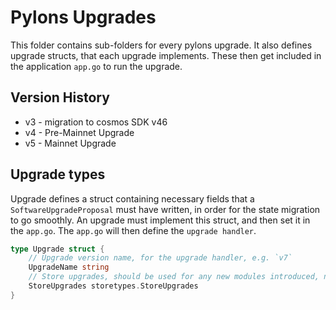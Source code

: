 # Pylons Upgrades

This folder contains sub-folders for every pylons upgrade. It also defines upgrade structs,
that each upgrade implements. These then get included in the application
`app.go` to run the upgrade.

## Version History

- v3 - migration to cosmos SDK v46
- v4 - Pre-Mainnet Upgrade
- v5 - Mainnet Upgrade

## Upgrade types

Upgrade defines a struct containing necessary fields that a `SoftwareUpgradeProposal`
must have written, in order for the state migration to go smoothly.
An upgrade must implement this struct, and then set it in the `app.go`.
The `app.go` will then define the `upgrade handler`.

```go
type Upgrade struct {
	// Upgrade version name, for the upgrade handler, e.g. `v7`
	UpgradeName string
	// Store upgrades, should be used for any new modules introduced, new modules deleted, or store names renamed.
	StoreUpgrades storetypes.StoreUpgrades
}
```

